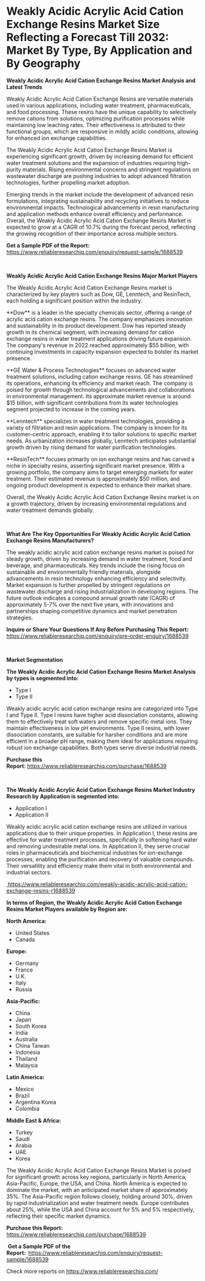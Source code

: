 <p><h1>Weakly Acidic Acrylic Acid Cation Exchange Resins Market Size Reflecting a Forecast Till 2032: Market By Type, By Application and By Geography</h1></p><p><strong>Weakly Acidic Acrylic Acid Cation Exchange Resins Market Analysis and Latest Trends</strong></p>
<p><p>Weakly Acidic Acrylic Acid Cation Exchange Resins are versatile materials used in various applications, including water treatment, pharmaceuticals, and food processing. These resins have the unique capability to selectively remove cations from solutions, optimizing purification processes while maintaining low leaching rates. Their effectiveness is attributed to their functional groups, which are responsive in mildly acidic conditions, allowing for enhanced ion exchange capabilities.</p><p>The Weakly Acidic Acrylic Acid Cation Exchange Resins Market is experiencing significant growth, driven by increasing demand for efficient water treatment solutions and the expansion of industries requiring high-purity materials. Rising environmental concerns and stringent regulations on wastewater discharge are pushing industries to adopt advanced filtration technologies, further propelling market adoption. </p><p>Emerging trends in the market include the development of advanced resin formulations, integrating sustainability and recycling initiatives to reduce environmental impacts. Technological advancements in resin manufacturing and application methods enhance overall efficiency and performance. Overall, the Weakly Acidic Acrylic Acid Cation Exchange Resins Market is expected to grow at a CAGR of 10.7% during the forecast period, reflecting the growing recognition of their importance across multiple sectors.</p></p>
<p><strong>Get a Sample PDF of the Report:&nbsp;</strong> <a href="https://www.reliableresearchiq.com/enquiry/request-sample/1688539?utm_campaign=2732&utm_medium=2&utm_source=Github&utm_content=ia&utm_term=26032025&utm_id=weakly-acidic-acrylic-acid-cation-exchange-resins">https://www.reliableresearchiq.com/enquiry/request-sample/1688539</a></p>
<p>&nbsp;</p>
<p><strong>Weakly Acidic Acrylic Acid Cation Exchange Resins Major Market Players</strong></p>
<p><p>The Weakly Acidic Acrylic Acid Cation Exchange Resins market is characterized by key players such as Dow, GE, Lenntech, and ResinTech, each holding a significant position within the industry. </p><p>**Dow** is a leader in the specialty chemicals sector, offering a range of acrylic acid cation exchange resins. The company emphasizes innovation and sustainability in its product development. Dow has reported steady growth in its chemical segment, with increasing demand for cation exchange resins in water treatment applications driving future expansion. The company's revenue in 2022 reached approximately $55 billion, with continuing investments in capacity expansion expected to bolster its market presence.</p><p>**GE Water & Process Technologies** focuses on advanced water treatment solutions, including cation exchange resins. GE has streamlined its operations, enhancing its efficiency and market reach. The company is poised for growth through technological advancements and collaborations in environmental management. Its approximate market revenue is around $15 billion, with significant contributions from its water technologies segment projected to increase in the coming years.</p><p>**Lenntech** specializes in water treatment technologies, providing a variety of filtration and resin applications. The company is known for its customer-centric approach, enabling it to tailor solutions to specific market needs. As urbanization increases globally, Lenntech anticipates substantial growth driven by rising demand for water purification technologies.</p><p>**ResinTech** focuses primarily on ion exchange resins and has carved a niche in specialty resins, asserting significant market presence. With a growing portfolio, the company aims to target emerging markets for water treatment. Their estimated revenue is approximately $50 million, and ongoing product development is expected to enhance their market share.</p><p>Overall, the Weakly Acidic Acrylic Acid Cation Exchange Resins market is on a growth trajectory, driven by increasing environmental regulations and water treatment demands globally.</p></p>
<p>&nbsp;</p>
<p><strong>What Are The Key Opportunities For Weakly Acidic Acrylic Acid Cation Exchange Resins Manufacturers?</strong></p>
<p><p>The weakly acidic acrylic acid cation exchange resins market is poised for steady growth, driven by increasing demand in water treatment, food and beverage, and pharmaceuticals. Key trends include the rising focus on sustainable and environmentally friendly materials, alongside advancements in resin technology enhancing efficiency and selectivity. Market expansion is further propelled by stringent regulations on wastewater discharge and rising industrialization in developing regions. The future outlook indicates a compound annual growth rate (CAGR) of approximately 5-7% over the next five years, with innovations and partnerships shaping competitive dynamics and market penetration strategies.</p></p>
<p><strong>Inquire or Share Your Questions If Any Before Purchasing This Report:</strong> <a href="https://www.reliableresearchiq.com/enquiry/pre-order-enquiry/1688539?utm_campaign=2732&utm_medium=2&utm_source=Github&utm_content=ia&utm_term=26032025&utm_id=weakly-acidic-acrylic-acid-cation-exchange-resins">https://www.reliableresearchiq.com/enquiry/pre-order-enquiry/1688539</a></p>
<p>&nbsp;</p>
<p><strong>Market Segmentation</strong></p>
<p><strong>The Weakly Acidic Acrylic Acid Cation Exchange Resins Market Analysis by types is segmented into:</strong></p>
<p><ul><li>Type I</li><li>Type II</li></ul></p>
<p><p>Weakly acidic acrylic acid cation exchange resins are categorized into Type I and Type II. Type I resins have higher acid dissociation constants, allowing them to effectively treat soft waters and remove specific metal ions. They maintain effectiveness in low pH environments. Type II resins, with lower dissociation constants, are suitable for harsher conditions and are more efficient in a broader pH range, making them ideal for applications requiring robust ion exchange capabilities. Both types serve diverse industrial needs.</p></p>
<p><strong>Purchase this Report:&nbsp;</strong><a href="https://www.reliableresearchiq.com/purchase/1688539?utm_campaign=2732&utm_medium=2&utm_source=Github&utm_content=ia&utm_term=26032025&utm_id=weakly-acidic-acrylic-acid-cation-exchange-resins">https://www.reliableresearchiq.com/purchase/1688539</a></p>
<p>&nbsp;</p>
<p><strong>The Weakly Acidic Acrylic Acid Cation Exchange Resins Market Industry Research by Application is segmented into:</strong></p>
<p><ul><li>Application I</li><li>Application II</li></ul></p>
<p><p>Weakly acidic acrylic acid cation exchange resins are utilized in various applications due to their unique properties. In Application I, these resins are effective for water treatment processes, specifically in softening hard water and removing undesirable metal ions. In Application II, they serve crucial roles in pharmaceuticals and biochemical industries for ion-exchange processes, enabling the purification and recovery of valuable compounds. Their versatility and efficiency make them vital in both environmental and industrial sectors.</p></p>
<p><a href="https://www.reliableresearchiq.com/weakly-acidic-acrylic-acid-cation-exchange-resins-r1688539?utm_campaign=2732&utm_medium=2&utm_source=Github&utm_content=ia&utm_term=26032025&utm_id=weakly-acidic-acrylic-acid-cation-exchange-resins">&nbsp;https://www.reliableresearchiq.com/weakly-acidic-acrylic-acid-cation-exchange-resins-r1688539</a></p>
<p><strong>In terms of Region, the Weakly Acidic Acrylic Acid Cation Exchange Resins Market Players available by Region are:</strong></p>
<p>
    <p> <strong> North America: </strong>
        <ul>
            <li>United States</li>
            <li>Canada</li>
        </ul>
        </p> 
    <p> <strong> Europe: </strong>
        <ul>
            <li>Germany</li>
            <li>France</li>
            <li>U.K.</li>
            <li>Italy</li>
            <li>Russia</li>
        </ul>
        </p> 
    <p> <strong> Asia-Pacific: </strong>
        <ul>
            <li>China</li>
            <li>Japan</li>
            <li>South Korea</li>
            <li>India</li>
            <li>Australia</li>
            <li>China Taiwan</li>
            <li>Indonesia</li>
            <li>Thailand</li>
            <li>Malaysia</li>
        </ul>
        </p> 
    <p> <strong> Latin America: </strong>
        <ul>
            <li>Mexico</li>
            <li>Brazil</li>
            <li>Argentina Korea</li>
            <li>Colombia</li>
        </ul>
        </p> 
    <p> <strong> Middle East & Africa: </strong>
        <ul>
            <li>Turkey</li>
            <li>Saudi</li>
            <li>Arabia</li>
            <li>UAE</li>
            <li>Korea</li>
        </ul>
    </p>
    </p>
<p><p>The Weakly Acidic Acrylic Acid Cation Exchange Resins Market is poised for significant growth across key regions, particularly in North America, Asia-Pacific, Europe, the USA, and China. North America is expected to dominate the market, with an anticipated market share of approximately 35%. The Asia-Pacific region follows closely, holding around 30%, driven by rapid industrialization and water treatment needs. Europe contributes about 25%, while the USA and China account for 5% and 5% respectively, reflecting their specific market dynamics.</p></p>
<p><strong>Purchase this Report: </strong><a href="https://www.reliableresearchiq.com/purchase/1688539?utm_campaign=2732&utm_medium=2&utm_source=Github&utm_content=ia&utm_term=26032025&utm_id=weakly-acidic-acrylic-acid-cation-exchange-resins">https://www.reliableresearchiq.com/purchase/1688539</a></p>
<p>&nbsp;<strong>Get a Sample PDF of the Report:&nbsp;&nbsp;</strong><a href="https://www.reliableresearchiq.com/enquiry/request-sample/1688539?utm_campaign=2732&utm_medium=2&utm_source=Github&utm_content=ia&utm_term=26032025&utm_id=weakly-acidic-acrylic-acid-cation-exchange-resins">https://www.reliableresearchiq.com/enquiry/request-sample/1688539</a></p>
<p><strong></strong></p>
<p>Check more reports on <a href="https://www.reliableresearchiq.com/?utm_campaign=2732&utm_medium=2&utm_source=Github&utm_content=ia&utm_term=26032025&utm_id=weakly-acidic-acrylic-acid-cation-exchange-resins">https://www.reliableresearchiq.com/</a></p>